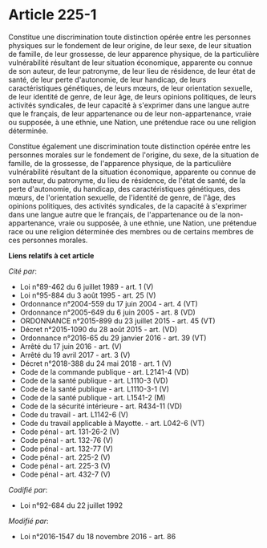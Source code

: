 # Article 225-1

Constitue une discrimination toute distinction opérée entre les personnes physiques sur le fondement de leur origine, de leur
sexe, de leur situation de famille, de leur grossesse, de leur apparence physique, de la particulière vulnérabilité résultant
de leur situation économique, apparente ou connue de son auteur, de leur patronyme, de leur lieu de résidence, de leur état
de santé, de leur perte d'autonomie, de leur handicap, de leurs caractéristiques génétiques, de leurs mœurs, de leur
orientation sexuelle, de leur identité de genre, de leur âge, de leurs opinions politiques, de leurs activités syndicales, de
leur capacité à s'exprimer dans une langue autre que le français, de leur appartenance ou de leur non-appartenance, vraie ou
supposée, à une ethnie, une Nation, une prétendue race ou une religion déterminée. 

Constitue également une discrimination toute distinction opérée entre les personnes morales sur le fondement de l'origine, du
sexe, de la situation de famille, de la grossesse, de l'apparence physique, de la particulière vulnérabilité résultant de la
situation économique, apparente ou connue de son auteur, du patronyme, du lieu de résidence, de l'état de santé, de la perte
d'autonomie, du handicap, des caractéristiques génétiques, des mœurs, de l'orientation sexuelle, de l'identité de genre, de
l'âge, des opinions politiques, des activités syndicales, de la capacité à s'exprimer dans une langue autre que le français,
de l'appartenance ou de la non-appartenance, vraie ou supposée, à une ethnie, une Nation, une prétendue race ou une religion
déterminée des membres ou de certains membres de ces personnes morales.

**Liens relatifs à cet article**

_Cité par_:

  - Loi n°89-462 du 6 juillet 1989 - art. 1 (V)
  - Loi n°95-884 du 3 août 1995 - art. 25 (V)
  - Ordonnance n°2004-559 du 17 juin 2004 - art. 4 (VT)
  - Ordonnance n°2005-649 du 6 juin 2005 - art. 8 (VD)
  - ORDONNANCE n°2015-899 du 23 juillet 2015 - art. 45 (VT)
  - Décret n°2015-1090 du 28 août 2015 - art. (VD)
  - Ordonnance n°2016-65 du 29 janvier 2016 - art. 39 (VT)
  - Arrêté du 17 juin 2016 - art. (V)
  - Arrêté du 19 avril 2017 - art. 3 (V)
  - Décret n°2018-388 du 24 mai 2018 - art. 1 (V)
  - Code de la commande publique - art. L2141-4 (VD)
  - Code de la santé publique - art. L1110-3 (VD)
  - Code de la santé publique - art. L1110-3-1 (V)
  - Code de la santé publique - art. L1541-2 (M)
  - Code de la sécurité intérieure - art. R434-11 (VD)
  - Code du travail - art. L1142-6 (V)
  - Code du travail applicable à Mayotte. - art. L042-6 (VT)
  - Code pénal - art. 131-26-2 (V)
  - Code pénal - art. 132-76 (V)
  - Code pénal - art. 132-77 (V)
  - Code pénal - art. 225-2 (V)
  - Code pénal - art. 225-3 (V)
  - Code pénal - art. 432-7 (V)

_Codifié par_:

  - Loi n°92-684 du 22 juillet 1992

_Modifié par_:

  - Loi n°2016-1547 du 18 novembre 2016 - art. 86
